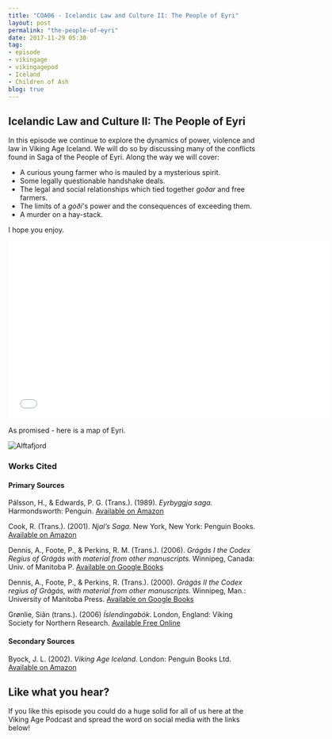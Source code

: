 ```yaml
---
title: "COA06 - Icelandic Law and Culture II: The People of Eyri"
layout: post
permalink: "the-people-of-eyri"
date: 2017-11-29 05:30
tag:
- episode
- vikingage
- vikingagepod
- Iceland
- Children of Ash
blog: true
---
```


## Icelandic Law and Culture II: The People of Eyri

In this episode we continue to explore the dynamics of power, violence and law in Viking Age Iceland. We will do so by discussing many of the conflicts found in Saga of the People of Eyri. Along the way we will cover: 

- A curious young farmer who is mauled by a mysterious spirit. 
- Some legally questionable handshake deals. 
- The legal and social relationships which tied together _goðar_ and free farmers. 
- The limits of a _goði_'s power and the consequences of exceeding them.
- A murder on a hay-stack. 


I hope you enjoy. 

<iframe style="border: none" src="//html5-player.libsyn.com/embed/episode/id/5978616/height/360/width/640/theme/standard/autonext/no/thumbnail/yes/autoplay/no/preload/no/no_addthis/no/direction/backward/" height="360" width="640" scrolling="no"  allowfullscreen webkitallowfullscreen mozallowfullscreen oallowfullscreen msallowfullscreen></iframe>

As promised - here is a map of Eyri. 

![Alftafjord]({{site.url}}/assets/images/Eyri.png "Alftafjord")

### Works Cited 

#### Primary Sources

Pálsson, H., & Edwards, P. G. (Trans.). (1989). _Eyrbyggja saga._ Harmondsworth: Penguin. [Available on Amazon](https://www.amazon.com/Eyrbyggja-Saga-Classics-Hermann-Palsson-ebook/dp/B002RI9XZQ/ref=sr_1_1?ie=UTF8&qid=1511646393&sr=8-1&keywords=eyrbyggja+saga)

Cook, R. (Trans.). (2001). _Njal’s Saga._ New York, New York: Penguin Books. [Available on Amazon](https://www.amazon.com/Njals-Penguin-Classics-Leifur-Eiricksson-ebook/dp/B002RI92IO/ref=sr_1_fkmr0_1?ie=UTF8&qid=1509731662&sr=8-1-fkmr0&keywords=njals+saga+robert+cook)

Dennis, A., Foote, P., & Perkins, R. M. (Trans.). (2006). _Grágás I the Codex Regius of Grágás with material from other manuscripts._ Winnipeg, Canada: Univ. of Manitoba P. [Available on Google Books](https://books.google.com/books/about/Laws_of_Early_Iceland.html?id=BCyiBAAAQBAJ&printsec=frontcover&source=kp_read_button#v=onepage&q&f=false)

Dennis, A., Foote, P., & Perkins, R. (Trans.). (2000). _Grágás II the Codex regius of Grágás, with material from other manuscripts._ Winnipeg, Man.: University of Manitoba Press. [Available on Google Books](https://play.google.com/books/reader?id=-KKDKPZ0xzIC&printsec=frontcover&pg=GBS.PR5)

Grønlie, Siân (trans.). (2006) _Íslendingabók_. London, England: Viking Society for Northern Research. [Available Free Online](http://www.vsnrweb-publications.org.uk/Text%20Series/IslKr.pdf)

#### Secondary Sources 

Byock, J. L. (2002). _Viking Age Iceland._ London: Penguin Books Ltd. [Available on Amazon](https://www.amazon.com/Viking-Age-Iceland-Jesse-Byock-ebook/dp/B002RI926Q/ref=sr_1_1?s=books&ie=UTF8&qid=1504282026&sr=1-1&keywords=Viking+Age+Iceland)


## Like what you hear?
If you like this episode you could do a huge solid for all of us here at the Viking Age Podcast and spread the word on social media with the links below!